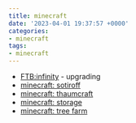 ```yaml
---
title: minecraft
date: '2023-04-01 19:37:57 +0000'
categories:
- minecraft
tags:
- minecraft
---
```



  - [FTB:infinity](FTB:infinity "wikilink") - upgrading
  - [minecraft: sotiroff](minecraft:_sotiroff "wikilink")
  - [minecraft: thaumcraft](minecraft:_thaumcraft "wikilink")
  - [minecraft: storage](minecraft:_storage "wikilink")
  - [minecraft: tree farm](minecraft:_tree_farm "wikilink")